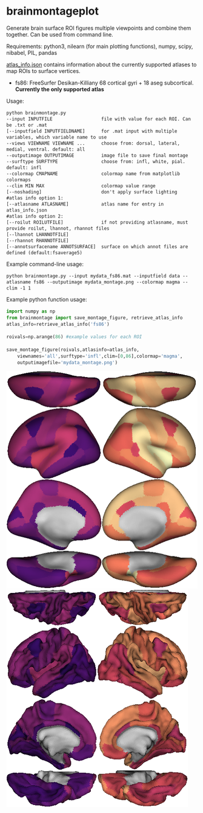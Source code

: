 # brainmontageplot

Generate brain surface ROI figures multiple viewpoints and combine them together. Can be used from command line.

Requirements: python3, nilearn (for main plotting functions), numpy, scipy, nibabel, PIL, pandas

[atlas_info.json](atlas_info.json) contains information about the currently supported atlases to map ROIs to surface vertices.
* fs86: FreeSurfer Desikan-Killiany 68 cortical gyri + 18 aseg subcortical. **Currently the only supported atlas**

Usage:
```
python brainmontage.py 
--input INPUTFILE                  file with value for each ROI. Can be .txt or .mat
[--inputfield INPUTFIELDNAME]      for .mat input with multiple variables, which variable name to use
--views VIEWNAME VIEWNAME ...      choose from: dorsal, lateral, medial, ventral. default: all
--outputimage OUTPUTIMAGE          image file to save final montage
--surftype SURFTYPE                choose from: infl, white, pial. default: infl
--colormap CMAPNAME                colormap name from matplotlib colormaps
--clim MIN MAX                     colormap value range
[--noshading]                      don't apply surface lighting
#atlas info option 1:
[--atlasname ATLASNAME]            atlas name for entry in atlas_info.json
#atlas info option 2:
[--roilut ROILUTFILE]              if not providing atlasname, must provide roilut, lhannot, rhannot files
[--lhannot LHANNOTFILE]
[--rhannot RHANNOTFILE]
[--annotsurfacename ANNOTSURFACE]  surface on which annot files are defined (default:fsaverage5)
```

Example command-line usage:
```
python brainmontage.py --input mydata_fs86.mat --inputfield data --atlasname fs86 --outputimage mydata_montage.png --colormap magma --clim -1 1
```

Example python function usage:
```python
import numpy as np
from brainmontage import save_montage_figure, retrieve_atlas_info
atlas_info=retrieve_atlas_info('fs86')

roivals=np.arange(86) #example values for each ROI

save_montage_figure(roivals,atlasinfo=atlas_info,
    viewnames='all',surftype='infl',clim=[0,86],colormap='magma',
    outputimagefile='mydata_montage.png')
```
![example inflated surface montage](mydata_montage.png) ![example folded surface montage](mydata_montage_whitesurf.png)
